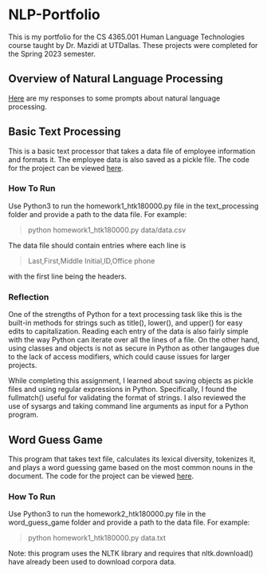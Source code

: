 # NLP-Portfolio
This is my portfolio for the CS 4365.001 Human Language Technologies course taught by Dr. Mazidi at UTDallas. These projects were completed for the Spring 2023 semester. 

## Overview of Natural Language Processing
[Here](overview_of_nlp.pdf) are my responses to some prompts about natural language processing.


## Basic Text Processing
This is a basic text processor that takes a data file of employee information and formats it. The employee data is also saved as a pickle file. The code for the project can be viewed [here](text_processing/homework1_htk180000.py).

### How To Run
Use Python3 to run the homework1_htk180000.py file in the text_processing folder and provide a path to the data file. For example:

> python homework1_htk180000.py data/data.csv

The data file should contain entries where each line is 

> Last,First,Middle Initial,ID,Office phone

with the first line being the headers.

### Reflection
One of the strengths of Python for a text processing task like this is the built-in methods for strings such as title(), lower(), and upper() for easy edits to capitalization. Reading each entry of the data is also fairly simple with the way Python can iterate over all the lines of a file. On the other hand, using classes and objects is not as secure in Python as other langauges due to the lack of access modifiers, which could cause issues for larger projects.

While completing this assignment, I learned about saving objects as pickle files and using regular expressions in Python. Specifically, I found the fullmatch() useful for validating the format of strings. I also reviewed the use of sysargs and taking command line arguments as input for a Python program.


## Word Guess Game
This program that takes text file, calculates its lexical diversity, tokenizes it, and plays a word guessing game based on the most common nouns in the document. The code for the project can be viewed [here](word_guess_game/homework2_htk180000.py).

### How To Run
Use Python3 to run the homework2_htk180000.py file in the word_guess_game folder and provide a path to the data file. For example:

> python homework1_htk180000.py data.txt

Note: this program uses the NLTK library and requires that nltk.download() have already been used to download corpora data.
